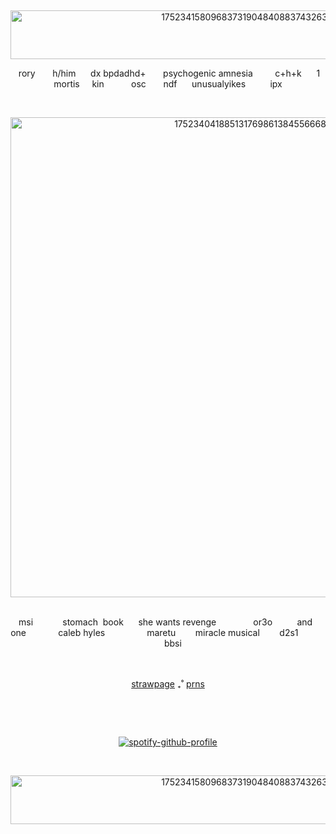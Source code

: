 ‎ <p align="center"><img width="732" height="78" alt="17523415809683731904840883743263" src="https://github.com/user-attachments/assets/811390fe-bf48-4405-a1a6-455a0c8433b3" />

<p align="center">‎   rory ‎ ‎ ‎ ‎ ‎ ‎ h/him‎ ‎ ‎ ‎ ‎ ‎ ‎dx bpdadhd‎+ ‎‎ ‎‎ ‎‎ ‎‎ ‎‎ ‎‎ ‎psychogenic amnesia ‎ ‎‎ ‎‎ ‎‎ ‎ ‎ ‎ ‎ c+h+k‎ ‎ ‎ ‎ ‎ ‎ 1‎ ‎mortis ‎ ‎  ‎ ‎ kin ‎ ‎ ‎‎ ‎‎ ‎‎ ‎‎ ‎ ‎ ‎ ‎ osc ‎ ‎ ‎ ‎ ‎ ‎ ndf‎ ‎ ‎ ‎ ‎ ‎ unusualyikes‎ ‎ ‎ ‎ ‎ ‎ ‎ ‎ ‎ ‎ ipx 

‎ <p align="center"><img width="768" height="768" alt="17523404188513176986138455666858" src="https://github.com/user-attachments/assets/b8c7e0ad-d630-4318-8629-c3ab6c9f663f" />
 ‎ ‎ ‎ ‎ ‎ ‎ ‎ ‎‎ ‎ 
 <p align="center">‎   msi‎ ‎ ‎ ‎ ‎ ‎ ‎ ‎ ‎ ‎ ‎ ‎ stomach‎ ‎  book‎ ‎ ‎ ‎ ‎ ‎ she wants revenge‎ ‎ ‎‎ ‎ ‎ ‎ ‎ ‎ ‎ ‎  ‎ ‎ ‎ ‎ ‎ or3o‎‎ ‎‎ ‎ ‎ ‎ ‎ ‎  ‎‎ ‎  ‎ and‎ ‎ ‎ ‎  one‎ ‎ ‎ ‎ ‎‎ ‎ ‎ ‎ ‎ ‎  ‎ ‎ ‎ ‎caleb hyles‎ ‎ ‎ ‎ ‎ ‎ ‎ ‎ ‎ ‎ ‎ ‎ ‎ ‎ ‎ ‎ ‎ ‎maretu‎ ‎ ‎ ‎ ‎ ‎ ‎ ‎ miracle musical‎ ‎ ‎ ‎ ‎ ‎ ‎ ‎ d2s1‎ ‎ ‎ ‎ ‎ ‎ ‎ ‎ ‎ ‎ ‎ ‎ ‎ ‎ ‎ ‎ bbsi
  
ㅤ <p align="center">[strawpage](https://paperpuppeteer.straw.page) ₊˚‎ [prns](https://en.pronouns.page/@paperpuppeteer)

 ‎ ‎ ‎ ‎ ‎ ‎ ‎ ‎ ‎ 
 ‎ 


‎ ‎ <p align="center">[![spotify-github-profile](https://spotify-github-profile.kittinanx.com/api/view?uid=31ocx5nuhqpzhylmbpjmm5t6cubm&cover_image=true&theme=novatorem&show_offline=false&background_color=121212&interchange=false&bar_color=0000ff&bar_color_cover=false)](https://github.com/kittinan/spotify-github-profile)

‎ ‎ <p align="center"><img width="732" height="78" alt="17523415809683731904840883743263" src="https://github.com/user-attachments/assets/811390fe-bf48-4405-a1a6-455a0c8433b3" />
